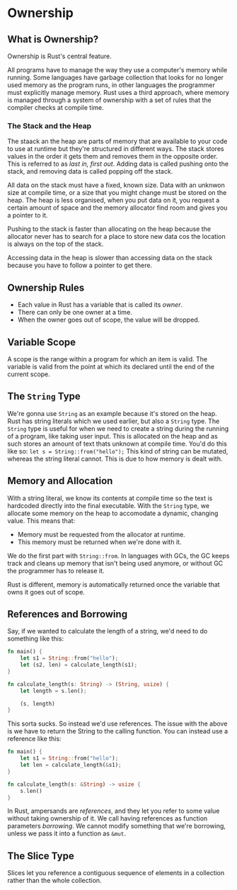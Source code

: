 # Ownership

## What is Ownership?

Ownership is Rust's central feature.

All programs have to manage the way they use a computer's memory while running. Some languages have garbage collection that looks for no longer used memory as the program runs, in other languages the programmer must explicitly manage memory. Rust uses a third approach, where memory is managed through a system of ownership with a set of rules that the compiler checks at compile time.

### The Stack and the Heap

The staack an the heap are parts of memory that are available to your code to use at runtime but they're structured in different ways. The stack stores values in the order it gets them and removes them in the opposite order. This is referred to as *last in, first out*. Adding data is called pushing onto the stack, and removing data is called popping off the stack.

All data on the stack must have a fixed, known size. Data with an unknwon size at compile time, or a size that you might change must be stored on the heap. The heap is less organised, when you put data on it, you request a certain amount of space and the memory allocator find room and gives you a pointer to it.

Pushing to the stack is faster than allocating on the heap because the allocator never has to search for a place to store new data cos the location is always on the top of the stack.

Accessing data in the heap is slower than accessing data on the stack because you have to follow a pointer to get there.

## Ownership Rules

- Each value in Rust has a variable that is called its *owner*.
- There can only be one owner at a time.
- When the owner goes out of scope, the value will be dropped.

## Variable Scope

A scope is the range within a program for which an item is valid. The variable is valid from the point at which its declared until the end of the current scope.

## The `String` Type

We're gonna use `String` as an example because it's stored on the heap. Rust has string literals which we used earlier, but also a `String` type. The `String` type is useful for when we need to create a string during the running of a program, like taking user input. This is allocated on the heap and as such stores an amount of text thats unknown at compile time. You'd do this like so: `let s = String::from("hello");` This kind of string can be mutated, whereas the string literal cannot. This is due to how memory is dealt with.

## Memory and Allocation

With a string literal, we know its contents at compile time so the text is hardcoded directly into the final executable. With the `String` type, we allocate some memory on the heap to accomodate a dynamic, changing value. This means that:

- Memory must be requested from the allocator at runtime.
- This memory must be returned when we're done with it.

We do the first part with `String::from`. In languages with GCs, the GC keeps track and cleans up memory that isn't being used anymore, or without GC the programmer has to release it.

Rust is different, memory is automatically returned once the variable that owns it goes out of scope.

## References and Borrowing

Say, if we wanted to calculate the length of a string, we'd need to do something like this:

```rust
fn main() {
    let s1 = String::from("hello");
    let (s2, len) = calculate_length(s1);
}

fn calculate_length(s: String) -> (String, usize) {
    let length = s.len();

    (s, length)
}
```

This sorta sucks. So instead we'd use references. The issue with the above is we have to return the String to the calling function. You can instead use a reference like this:

```rust
fn main() {
    let s1 = String::from("hello");
    let len = calculate_length(&s1);
}

fn calculate_length(s: &String) -> usize {
    s.len()
}
```

In Rust, ampersands are *references*, and they let you refer to some value without taking ownership of it. We call having references as function parameters *borrowing*. We cannot modify something that we're borrowing, unless we pass it into a function as `&mut`.

## The Slice Type

Slices let you reference a contiguous sequence of elements in a collection rather than the whole collection.
